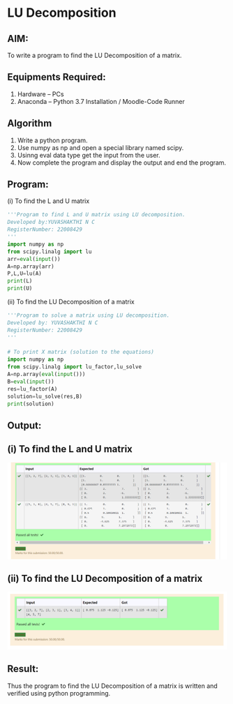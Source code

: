 # LU Decomposition 

## AIM:
To write a program to find the LU Decomposition of a matrix.

## Equipments Required:
1. Hardware – PCs
2. Anaconda – Python 3.7 Installation / Moodle-Code Runner

## Algorithm
1. Write a python program.
2. Use numpy as np and open a special library named scipy.
3. Usinng eval data type get the input from the user.
4. Now complete the program and display the output and end the program.


## Program:
(i) To find the L and U matrix
```py
'''Program to find L and U matrix using LU decomposition.
Developed by:YUVASHAKTHI N C
RegisterNumber: 22008429
'''
import numpy as np
from scipy.linalg import lu
arr=eval(input())
A=np.array(arr)
P,L,U=lu(A)
print(L)
print(U)
```
(ii) To find the LU Decomposition of a matrix
```py
'''Program to solve a matrix using LU decomposition.
Developed by: YUVASHAKTHI N C
RegisterNumber: 22008429
'''

# To print X matrix (solution to the equations)
import numpy as np
from scipy.linalg import lu_factor,lu_solve
A=np.array(eval(input()))
B=eval(input())
res=lu_factor(A)
solution=lu_solve(res,B)
print(solution)

```

## Output:
 ## (i) To find the L and U matrix
![lu decomposition](./output1.png)

 ## (ii) To find the LU Decomposition of a matrix
 ![output](./output2.png)


## Result:
Thus the program to find the LU Decomposition of a matrix is written and verified using python programming.

